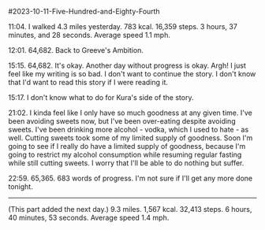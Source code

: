 #2023-10-11-Five-Hundred-and-Eighty-Fourth

11:04.  I walked 4.3 miles yesterday.  783 kcal.  16,359 steps.  3 hours, 37 minutes, and 28 seconds.  Average speed 1.1 mph.

12:01.  64,682.  Back to Greeve's Ambition.

15:15.  64,682.  It's okay.  Another day without progress is okay.  Argh!  I just feel like my writing is so bad.  I don't want to continue the story.  I don't know that I'd want to read this story if I were reading it.

15:17.  I don't know what to do for Kura's side of the story.

21:02.  I kinda feel like I only have so much goodness at any given time.  I've been avoiding sweets now, but I've been over-eating despite avoiding sweets.  I've been drinking more alcohol - vodka, which I used to hate - as well.  Cutting sweets took some of my limited supply of goodness.  Soon I'm going to see if I really do have a limited supply of goodness, because I'm going to restrict my alcohol consumption while resuming regular fasting while still cutting sweets.  I worry that I'll be able to do nothing but suffer.

22:59.  65,365.  683 words of progress.  I'm not sure if I'll get any more done tonight.

---
(This part added the next day.)  9.3 miles.  1,567 kcal.  32,413 steps.  6 hours, 40 minutes, 53 seconds.  Average speed 1.4 mph.